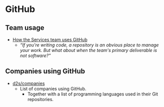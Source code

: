 # GitHub

## Team usage

- [How the Services team uses GitHub](https://github.com/blog/2093-how-the-services-team-uses-github)
  - _“If you're writing code, a repository is an obvious place to manage your work. But what about when the team's primary deliverable is not software?”_

## Companies using GitHub

- [d2s/companies](https://github.com/d2s/companies)
  - List of companies using GitHub.
    - Together with a list of programming languages used in their Git repositories.
